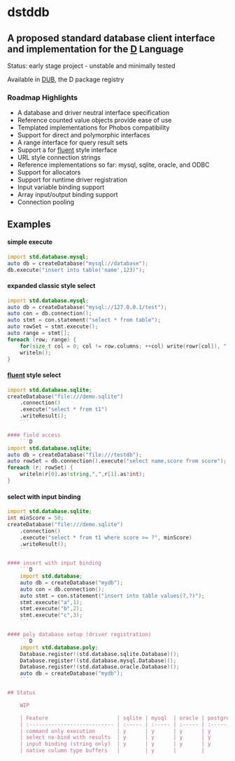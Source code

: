 # dstddb
## A proposed standard database client interface and implementation for the [D](http://dlang.org) Language

Status: early stage project - unstable and minimally tested

Available in [DUB](https://code.dlang.org/packages/dstddb), the D package registry

### Roadmap Highlights
- A database and driver neutral interface specification
- Reference counted value objects provide ease of use
- Templated implementations for Phobos compatibility 
- Support for direct and polymorphic interfaces
- A range interface for query result sets
- Support a for [fluent](http://en.wikipedia.org/wiki/Fluent_interface) style interface
- URL style connection strings
- Reference implementations so far: mysql, sqlite, oracle, and ODBC
- Support for allocators
- Support for runtime driver registration
- Input variable binding support
- Array input/output binding support
- Connection pooling

## Examples

#### simple execute
```D
import std.database.mysql;
auto db = createDatabase("mysql://database");
db.execute("insert into table('name',123)");
```

#### expanded classic style select
```D
import std.database.mysql;
auto db = createDatabase("mysql://127.0.0.1/test");
auto con = db.connection();
auto stmt = con.statement("select * from table");
auto rowSet = stmt.execute();
auto range = stmt[];
foreach (row; range) {
    for(size_t col = 0; col != row.columns; ++col) write(rowr[col]), " ");
    writeln();
}

```
#### [fluent](http://en.wikipedia.org/wiki/Fluent_interface) style select
```D
import std.database.sqlite;
createDatabase("file:///demo.sqlite")
    .connection()
    .execute("select * from t1")
    .writeResult();
    ```

#### field access
    ```D
import std.database.sqlite;
auto db = createDatabase("file:///testdb");
auto rowSet = db.connection().execute("select name,score from score");
foreach (r; rowSet) {
    writeln(r[0].as!string,",",r[1].as!int);
}

```

#### select with input binding
```D
import std.database.sqlite;
int minScore = 50;
createDatabase("file:///demo.sqlite")
    .connection()
    .execute("select * from t1 where score >= ?", minScore)
    .writeResult();
    ```

#### insert with input binding
    ```D
    import std.database;
    auto db = createDatabase("mydb");
    auto con = db.connection();
    auto stmt = con.statement("insert into table values(?,?)");
    stmt.execute("a",1);
    stmt.execute("b",2);
    stmt.execute("c",3);
    ```

#### poly database setup (driver registration)
    ```D
    import std.database.poly;
    Database.register!(std.database.sqlite.Database)();
    Database.register!(std.database.mysql.Database)();
    Database.register!(std.database.oracle.Database)();
    auto db = createDatabase("mydb");
    ```

## Status

    WIP

    | Feature                      | sqlite | mysql  | oracle | postgres | odbc  | poly  |
    | :--------------------------- | :----- | :----- | :----- | :------  | :---- | :---- |
    | command only execution       | y      | y      | y      | y        | y     |       |
    | select no-bind with results  | y      | y      | y      | y        | y     |       |
    | input binding (string only)  | y      | y      | y      | y        |       |       |
    | native column type buffers   |        | y      |        |          |       |       |

